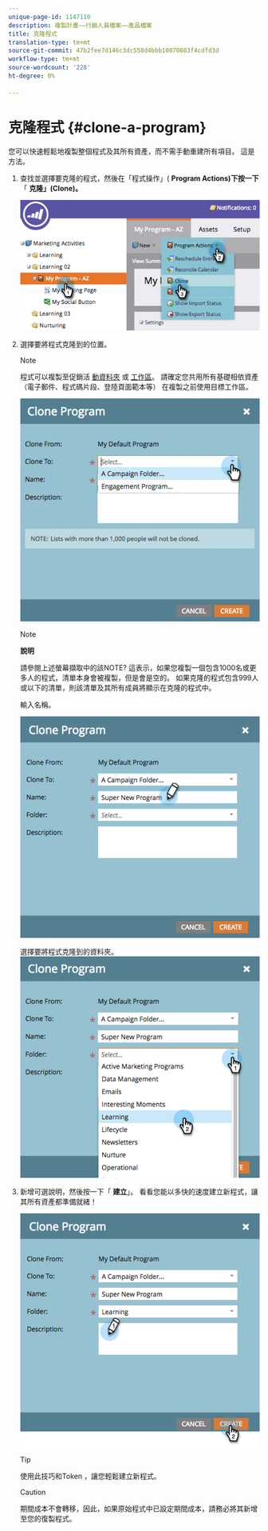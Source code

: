 ```yaml
---
unique-page-id: 1147110
description: 複製計畫——行銷人員檔案——產品檔案
title: 克隆程式
translation-type: tm+mt
source-git-commit: 47b2fee7d146c3dc558d4bbb10070683f4cdfd3d
workflow-type: tm+mt
source-wordcount: '228'
ht-degree: 0%

---
```



# 克隆程式 {#clone-a-program}

您可以快速輕鬆地複製整個程式及其所有資產，而不需手動重建所有項目。 這是方法。

1. 查找並選擇要克隆的程式，然後在「程式操作」( **Program Actions)下按一下** 「 **克隆」(Clone)。**

   ![](assets/image2014-9-5-14-3a31-3a49.png)

1. 選擇要將程式克隆到的位置。

   >[!NOTE]
   >
   >程式可以複製至促銷活 [動資](../../../../product-docs/core-marketo-concepts/miscellaneous/create-new-campaign-folder.md)[料夾](../../../../product-docs/core-marketo-concepts/miscellaneous/create-new-campaign-folder.md) 或 [工作區](../../../../product-docs/administration/workspaces-and-person-partitions/create-a-new-workspace.md)。 請確定您共用所有基礎相依資產（電子郵件、程式碼片段、登陸頁面範本等） 在複製之前使用目標工作區。

   ![](assets/cloneto.png)

   >[!NOTE]
   >
   >**說明**
   >
   >
   >請參閱上述螢幕擷取中的該NOTE? 這表示，如果您複製一個包含1000名或更多人的程式，清單本身會被複製，但是會是空的。 如果克隆的程式包含999人或以下的清單，則該清單及其所有成員將顯示在克隆的程式中。

   輸入名稱。

   ![](assets/cloneprogramname.png)

   選擇要將程式克隆到的資料夾。
   ![](assets/choosefolderclone.png)

1. 新增可選說明，然後按一下「 **建立**」。 看看您能以多快的速度建立新程式，讓其所有資產都準備就緒！

   ![](assets/createclone.png)

   >[!TIP]
   >
   >使用此技巧和Token [](http://docs.marketo.com/display/docs/using+tokens) ，讓您輕鬆建立新程式。

   >[!CAUTION]
   >
   >期間成本不會轉移，因此，如果原始程式中已設定期間成本，請務必將其新增至您的復製程式。

